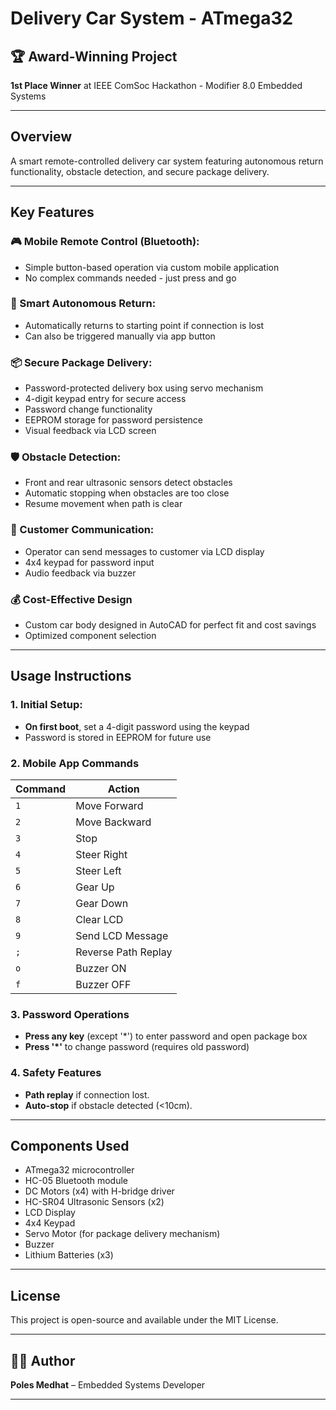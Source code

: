# Delivery Car System - ATmega32

## 🏆 Award-Winning Project
**1st Place Winner** at IEEE ComSoc Hackathon - Modifier 8.0 Embedded Systems

---

## Overview
A smart remote-controlled delivery car system featuring autonomous return functionality, obstacle detection, and secure package delivery.

---

## Key Features

### 🎮 Mobile Remote Control (Bluetooth):
- Simple button-based operation via custom mobile application
- No complex commands needed - just press and go

### 🔄 Smart Autonomous Return:
- Automatically returns to starting point if connection is lost
- Can also be triggered manually via app button

### 📦 Secure Package Delivery:
- Password-protected delivery box using servo mechanism
- 4-digit keypad entry for secure access
- Password change functionality
- EEPROM storage for password persistence
- Visual feedback via LCD screen

### 🛡️ Obstacle Detection:
  - Front and rear ultrasonic sensors detect obstacles
  - Automatic stopping when obstacles are too close
  - Resume movement when path is clear

### 💬 Customer Communication:
- Operator can send messages to customer via LCD display
- 4x4 keypad for password input
- Audio feedback via buzzer

### 💰 Cost-Effective Design
- Custom car body designed in AutoCAD for perfect fit and cost savings
- Optimized component selection

---

## Usage Instructions

### 1. **Initial Setup**:
   - **On first boot**, set a 4-digit password using the keypad
   - Password is stored in EEPROM for future use

### **2. Mobile App Commands**  
  | Command | Action |  
  |---------|--------|  
  | `1` | Move Forward |  
  | `2` | Move Backward |  
  | `3` | Stop |  
  | `4` | Steer Right |  
  | `5` | Steer Left |  
  | `6` | Gear Up |  
  | `7` | Gear Down |  
  | `8` | Clear LCD |  
  | `9` | Send LCD Message |  
  | `;` | Reverse Path Replay |  
  | `o` | Buzzer ON |  
  | `f` | Buzzer OFF |

### **3. Password Operations**  
   - **Press any key** (except '*') to enter password and open package box
   - **Press '*'** to change password (requires old password)

### **4. Safety Features**  
- **Path replay** if connection lost.  
- **Auto-stop** if obstacle detected (<10cm). 

---

## Components Used
- ATmega32 microcontroller
- HC-05 Bluetooth module
- DC Motors (x4) with H-bridge driver
- HC-SR04 Ultrasonic Sensors (x2)
- LCD Display
- 4x4 Keypad
- Servo Motor (for package delivery mechanism)
- Buzzer
- Lithium Batteries (x3)

---

## License
This project is open-source and available under the MIT License.

---

## 👨‍💻 Author

**Poles Medhat** – Embedded Systems Developer

---
